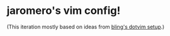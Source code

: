 jaromero's vim config!
======================

(This iteration mostly based on ideas from [bling's dotvim setup](https://github.com/bling/dotvim).)
